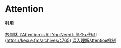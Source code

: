 # Attention





#### 引用

[苏剑林《Attention is All You Need》简介+代码](https://kexue.fm/archives/4765)](https://kexue.fm/archives/4765)
[深入理解Attention机制](https://blog.csdn.net/yideqianfenzhiyi/article/details/79422857)
